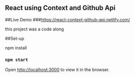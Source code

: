 ## React using Context and Github Api

##Live Demo
###https://react-context-github-api.netlify.com/

this project was a code along

##Set-up

npm install 

### `npm start`

Open [http://localhost:3000](http://localhost:3000) to view it in the browser.



